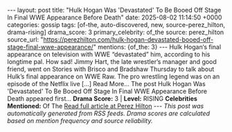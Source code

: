 --- layout: post title: "Hulk Hogan Was 'Devastated' To Be Booed Off Stage In Final WWE Appearance Before Death" date: 2025-08-02 11:14:50 +0000 categories: gossip tags: [of-the, auto-discovered, new, source-perez_hilton, drama-rising] drama_score: 3 primary_celebrity: of_the source: perez_hilton source_url: "https://perezhilton.com/hulk-hogan-devastated-booed-off-stage-final-wwe-appearance/" mentions: {of_the: 3} --- Hulk Hogan‘s final appearance on television with WWE “devastated” him, according to his longtime pal. How sad! Jimmy Hart, the late wrestler’s manager and good friend, went on Stories with Brisco and Bradshaw Thursday to talk about Hulk’s final appearance on WWE Raw. The pro wrestling legend was on an episode of the Netflix live [...] Read More... The post Hulk Hogan Was 'Devastated' To Be Booed Off Stage In Final WWE Appearance Before Death appeared first... **Drama Score:** 3 | **Level:** RISING **Celebrities Mentioned:** Of The [Read full article at Perez Hilton](https://perezhilton.com/hulk-hogan-devastated-booed-off-stage-final-wwe-appearance/) --- *This post was automatically generated from RSS feeds. Drama scores are calculated based on mention frequency and source reliability.*